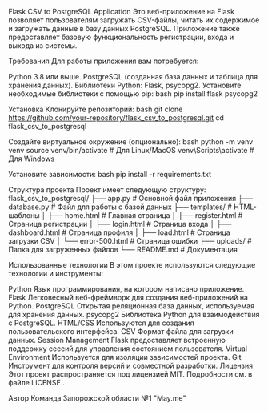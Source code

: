 Flask CSV to PostgreSQL Application
Это веб-приложение на Flask позволяет пользователям загружать CSV-файлы, читать их содержимое и загружать данные в базу данных PostgreSQL. Приложение также предоставляет базовую функциональность регистрации, входа и выхода из системы.

Требования
Для работы приложения вам потребуется:

Python 3.8 или выше.
PostgreSQL (созданная база данных и таблица для хранения данных).
Библиотеки Python: Flask, psycopg2.
Установите необходимые библиотеки с помощью pip:
bash
pip install flask psycopg2

Установка
Клонируйте репозиторий:
bash
git clone https://github.com/your-repository/flask_csv_to_postgresql.git
cd flask_csv_to_postgresql

Создайте виртуальное окружение (опционально):
bash
python -m venv venv
source venv/bin/activate  # Для Linux/MacOS
venv\Scripts\activate     # Для Windows

Установите зависимости:
bash
pip install -r requirements.txt

Структура проекта
Проект имеет следующую структуру:
flask_csv_to_postgresql/
├── app.py                # Основной файл приложения
├── database.py           # Файл для работы с базой данных
├── templates/            # HTML-шаблоны
│   ├── home.html         # Главная страница
│   ├── register.html     # Страница регистрации
│   ├── login.html        # Страница входа
│   ├── dashboard.html    # Страница профиля
│   ├── load.html         # Страница загрузки CSV
│   └── error-500.html    # Страница ошибки
├── uploads/              # Папка для загруженных файлов
└── README.md             # Документация

Использованные технологии
В этом проекте используются следующие технологии и инструменты:

Python
Язык программирования, на котором написано приложение.
Flask
Легковесный веб-фреймворк для создания веб-приложений на Python.
PostgreSQL
Открытая реляционная база данных, используемая для хранения данных.
psycopg2
Библиотека Python для взаимодействия с PostgreSQL.
HTML/CSS
Используются для создания пользовательского интерфейса.
CSV
Формат файла для загрузки данных.
Session Management
Flask предоставляет встроенную поддержку сессий для управления состоянием пользователя.
Virtual Environment
Используется для изоляции зависимостей проекта.
Git
Инструмент для контроля версий и совместной разработки.
Лицензия
Этот проект распространяется под лицензией MIT. Подробности см. в файле LICENSE .

Автор
Команда Запорожской области №1 "May.me"
